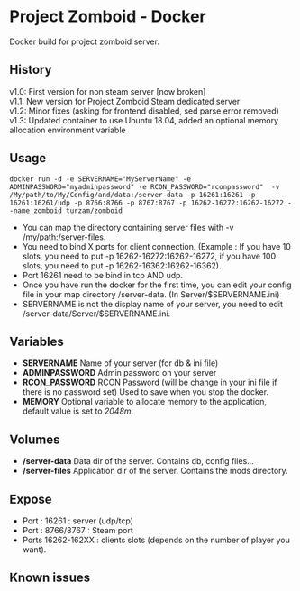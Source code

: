# Project Zomboid - Docker

Docker build for project zomboid server.

## History

v1.0: First version for non steam server [now broken]  
v1.1: New version for Project Zomboid Steam dedicated server  
v1.2: Minor fixes (asking for frontend disabled, sed parse error removed)  
v1.3: Updated container to use Ubuntu 18.04, added an optional memory allocation environment variable

## Usage
`docker run -d -e SERVERNAME="MyServerName" -e ADMINPASSWORD="myadminpassword" -e RCON_PASSWORD="rconpassword"  -v /My/path/to/My/Config/and/data:/server-data -p 16261:16261 -p 16261:16261/udp -p 8766:8766 -p 8767:8767 -p 16262-16272:16262-16272 --name zomboid turzam/zomboid`

- You can map the directory containing server files with -v /my/path:/server-files.  
- You need to bind X ports for client connection. (Example : If you have 10 slots, you need to put -p 16262-16272:16262-16272, if you have 100 slots, you need to put -p 16262-16362:16262-16362).
- Port 16261 need to be bind in tcp AND udp.
- Once you have run the docker for the first time, you can edit your config file in your map directory /server-data. (In Server/$SERVERNAME.ini)
- SERVERNAME is not the display name of your server, you need to edit /server-data/Server/$SERVERNAME.ini.

## Variables
+ __SERVERNAME__
Name of your server (for db & ini file)
+ __ADMINPASSWORD__
Admin password on your server
+ __RCON_PASSWORD__
RCON Password (will be change in your ini file if there is no password set)
Used to save when you stop the docker.
+ __MEMORY__
Optional variable to allocate memory to the application, default value is set to _2048m_.

## Volumes
+ __/server-data__
Data dir of the server. Contains db, config files...
+ __/server-files__
Application dir of the server. Contains the mods directory.

## Expose
+ Port : 16261 : server (udp/tcp)
+ Port : 8766/8767 : Steam port
+ Ports 16262-162XX : clients slots (depends on the number of player you want).

## Known issues

